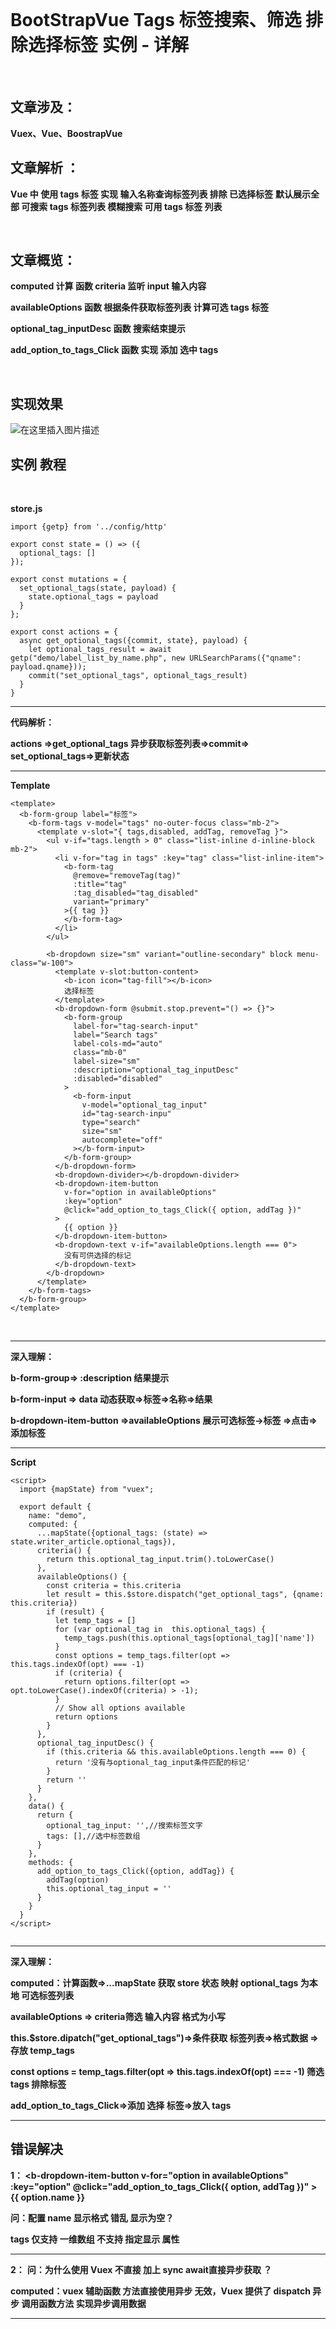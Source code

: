 <br>

# BootStrapVue  Tags 标签搜索、筛选 排除选择标签 实例 - 详解

<br>

 
 ## 文章涉及：
 
**Vuex、Vue、BoostrapVue**
<br>

## 文章解析 ：
**Vue 中 使用 tags 标签 实现 输入名称查询标签列表 排除 已选择标签**
**默认展示全部 可搜索 tags 标签列表  模糊搜索 可用 tags 标签 列表**

<br>


## 文章概览：

**computed  计算 函数 criteria 监听 input 输入内容**

**availableOptions 函数 根据条件获取标签列表 计算可选 tags 标签**

**optional_tag_inputDesc 函数 搜索结束提示**

**add_option_to_tags_Click 函数 实现 添加 选中 tags**


<br>

## 实现效果
![在这里插入图片描述](https://img-blog.csdnimg.cn/20200518161359303.gif)
<br>

## 实例 教程
<br>


**store.js**

```
import {getp} from '../config/http'

export const state = () => ({
  optional_tags: []
});

export const mutations = {
  set_optional_tags(state, payload) {
    state.optional_tags = payload
  }
};

export const actions = {
  async get_optional_tags({commit, state}, payload) {
    let optional_tags_result = await getp("demo/label_list_by_name.php", new URLSearchParams({"qname": payload.qname}));
    commit("set_optional_tags", optional_tags_result)
  }
}

```

****
**代码解析：**

**actions =>get_optional_tags 异步获取标签列表=>commit=> set_optional_tags=>更新状态**
****


**Template**

```
<template>
  <b-form-group label="标签">
    <b-form-tags v-model="tags" no-outer-focus class="mb-2">
      <template v-slot="{ tags,disabled, addTag, removeTag }">
        <ul v-if="tags.length > 0" class="list-inline d-inline-block mb-2">
          <li v-for="tag in tags" :key="tag" class="list-inline-item">
            <b-form-tag
              @remove="removeTag(tag)"
              :title="tag"
              :tag_disabled="tag_disabled"
              variant="primary"
            >{{ tag }}
            </b-form-tag>
          </li>
        </ul>

        <b-dropdown size="sm" variant="outline-secondary" block menu-class="w-100">
          <template v-slot:button-content>
            <b-icon icon="tag-fill"></b-icon>
            选择标签
          </template>
          <b-dropdown-form @submit.stop.prevent="() => {}">
            <b-form-group
              label-for="tag-search-input"
              label="Search tags"
              label-cols-md="auto"
              class="mb-0"
              label-size="sm"
              :description="optional_tag_inputDesc"
              :disabled="disabled"
            >
              <b-form-input
                v-model="optional_tag_input"
                id="tag-search-inpu"
                type="search"
                size="sm"
                autocomplete="off"
              ></b-form-input>
            </b-form-group>
          </b-dropdown-form>
          <b-dropdown-divider></b-dropdown-divider>
          <b-dropdown-item-button
            v-for="option in availableOptions"
            :key="option"
            @click="add_option_to_tags_Click({ option, addTag })"
          >
            {{ option }}
          </b-dropdown-item-button>
          <b-dropdown-text v-if="availableOptions.length === 0">
            没有可供选择的标记
          </b-dropdown-text>
        </b-dropdown>
      </template>
    </b-form-tags>
  </b-form-group>
</template>
```



<br>
<hr>

**深入理解：**

**b-form-group=> :description  结果提示**

**b-form-input => data 动态获取=>标签=>名称=>结果**

**b-dropdown-item-button =>availableOptions 展示可选标签->标签 =>点击=>添加标签**

****


**Script**

```
<script>
  import {mapState} from "vuex";

  export default { 
    name: "demo",
    computed: {
      ...mapState({optional_tags: (state) => state.writer_article.optional_tags}),
      criteria() { 
        return this.optional_tag_input.trim().toLowerCase()
      },
      availableOptions() {
        const criteria = this.criteria 
        let result = this.$store.dispatch("get_optional_tags", {qname: this.criteria})
        if (result) {
          let temp_tags = []
          for (var optional_tag in  this.optional_tags) {
            temp_tags.push(this.optional_tags[optional_tag]['name'])
          }
          const options = temp_tags.filter(opt => this.tags.indexOf(opt) === -1)
          if (criteria) {
            return options.filter(opt => opt.toLowerCase().indexOf(criteria) > -1);
          }
          // Show all options available
          return options
        }
      },
      optional_tag_inputDesc() {
        if (this.criteria && this.availableOptions.length === 0) {
          return '没有与optional_tag_input条件匹配的标记'
        }
        return ''
      }
    },
    data() {
      return {
        optional_tag_input: '',//搜索标签文字
        tags: [],//选中标签数组
      }
    },
    methods: {
      add_option_to_tags_Click({option, addTag}) {
        addTag(option)
        this.optional_tag_input = ''
      }
    }
  }
</script>


```
<hr>

**深入理解：**

**computed：计算函数=>...mapState 获取 store 状态 映射 optional_tags 为本地 可选标签列表**

**availableOptions => criteria筛选 输入内容 格式为小写**

**this.$store.dipatch("get_optional_tags")=>条件获取 标签列表=>格式数据 =>存放 temp_tags**

**const options = temp_tags.filter(opt => this.tags.indexOf(opt) === -1) 筛选 tags 排除标签**

**add_option_to_tags_Click=>添加 选择 标签=>放入 tags**
****

## 错误解决

**1：
<b-dropdown-item-button
            v-for="option in availableOptions"
            :key="option"
            @click="add_option_to_tags_Click({ option, addTag })"
          >
            {{ option.name }}
          </b-dropdown-item-button>**

**问：配置 name 显示格式 错乱 显示为空？**

**tags 仅支持 一维数组 不支持 指定显示 属性**
****

**2：**
**问：为什么使用 Vuex 不直接 加上 sync await直接异步获取 ？**

**computed：vuex 辅助函数 方法直接使用异步 无效，Vuex 提供了 dispatch 异步 调用函数方法 实现异步调用数据**

****
